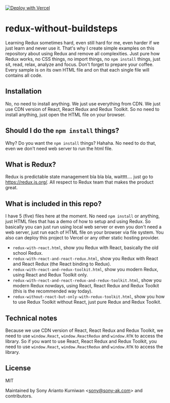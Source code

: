 [![Deploy with Vercel](https://vercel.com/button)](https://vercel.com/new/clone?repository-url=https%3A%2F%2Fgithub.com%2Fsonyarianto%2Fredux-without-buildsteps)

# redux-without-buildsteps

Learning Redux sometimes hard, even still hard for me, even harder if we just learn and never use it. That's why I create simple examples on this repository about using Redux and remove all complexities. Just pure how Redux works, no CSS things, no import things, no `npm install` things, just sit, read, relax, analyze and focus. Don't forget to prepare your coffee. Every sample is on its own HTML file and on that each single file will contains all code.

## Installation

No, no need to install anything. We just use everything from CDN. We just use CDN version of React, React Redux and Redux Toolkit. So no need to install anything, just open the HTML file on your browser.

## Should I do the `npm install` things?

Why? Do you want the `npm install` things? Hahaha. No need to do that, even we don't need web server to run the html file.

## What is Redux?

Redux is predictable state management bla bla bla, waitttt.... just go to https://redux.js.org/. All respect to Redux team that makes the product great.

## What is included in this repo?

I have 5 (five) files here at the moment. No need `npm install` or anything, just HTML files that has a demo of how to setup and using Redux. So basically you can just run using local web server or even you don't need a web server, just run each of HTML file on your browser via file system. You also can deploy this project to Vercel or any other static hosting provider.

- `redux-with-react.html`, show you Redux with React, basically the old school Redux.
- `redux-with-react-and-react-redux.html`, show you Redux with React and React Redux (the React binding to Redux).
- `redux-with-react-and-redux-toolkit.html`, show you modern Redux, using React and Redux Toolkit only.
- `redux-with-react-and-react-redux-and-redux-toolkit.html`, show you modern Redux nowdays, using React, React Redux and Redux Toolkit (this is the recommended way today).
- `redux-without-react-but-only-with-redux-toolkit.html`, show you how to use Redux Toolkit without React, just pure Redux and Redux Toolkit.

## Technical notes

Because we use CDN version of React, React Redux and Redux Toolkit, we need to use `window.React`, `window.ReactRedux` and `window.RTK` to access the library. So if you want to use React, React Redux and Redux Toolkit, you need to use `window.React`, `window.ReactRedux` and `window.RTK` to access the library.

## License

MIT

Maintained by Sony Arianto Kurniwan <<sony@sony-ak.com>> and contributors.
